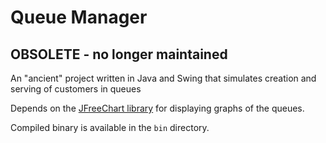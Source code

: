 # Queue Manager

## OBSOLETE - no longer maintained

An "ancient" project written in Java and Swing that simulates creation and serving of customers in queues

Depends on the [JFreeChart library](http://www.jfree.org/jfreechart/) for displaying graphs of the queues.

Compiled binary is available in the `bin` directory.